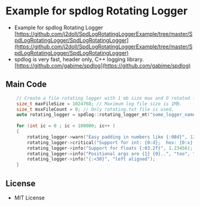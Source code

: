 # Example for spdlog Rotating Logger

- Example for spdlog Rotating Logger [https://github.com/j2doll/SpdLogRotatingLoggerExample/tree/master/SpdLogRotatingLogger/SpdLogRotatingLogger](https://github.com/j2doll/SpdLogRotatingLoggerExample/tree/master/SpdLogRotatingLogger/SpdLogRotatingLogger)
- spdlog is very fast, header only, C++ logging library. [https://github.com/gabime/spdlog](https://github.com/gabime/spdlog)

## Main Code
 
```cpp
 	// Create a file rotating logger with 1 mb size max and O rotated files
	size_t maxFileSize = 1024768; // Maximum log file size is 1MB.
	size_t msxFileCount = 0; // Only rotating.txt file is used.
	auto rotating_logger = spdlog::rotating_logger_mt("some_logger_name", "rotating.txt", maxFileSize, msxFileCount);
    
	for (int ic = 0 ; ic < 100000; ic++ ) 
	{
		rotating_logger->warn("Easy padding in numbers like {:08d}", 12);
		rotating_logger->critical("Support for int: {0:d};  hex: {0:x};  oct: {0:o}; bin: {0:b}", 42);
		rotating_logger->info("Support for floats {:03.2f}", 1.23456);
		rotating_logger->info("Positional args are {1} {0}..", "too", "supported");
		rotating_logger->info("{:<30}", "left aligned");
	}
```

## License
- MIT License
